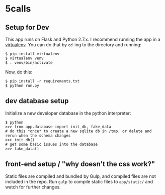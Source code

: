 # 5calls

## Setup for Dev

This app runs on Flask and Python 2.7.x. I recommend running the app in a [virtualenv](http://docs.python-guide.org/en/latest/dev/virtualenvs/). You can do that by `cd`-ing to the directory and running:

```
$ pip install virtualenv
$ virtualenv venv
$ . venv/bin/activate
```

Now, do this:

```
$ pip install -r requirements.txt
$ python run.py
```

## dev database setup

Initialize a new developer database in the python interpreter:

```
$ python
>>> from app.database import init_db, fake_data
# do this *once* to create a new sqlite db in /tmp, or delete and rerun when the schema changes
>>> init_db()
# get some basic issues into the database
>>> fake_data()
```

## front-end setup / "why doesn't the css work?"

Static files are compiled and bundled by Gulp, and compiled files are not included in the repo.  Run `gulp` to compile static files to `app/static/` and watch for further changes.
